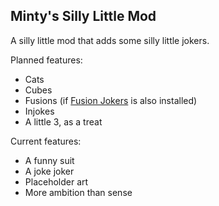## Minty's Silly Little Mod

A silly little mod that adds some silly little jokers.

Planned features:
- Cats
- Cubes
- Fusions (if [Fusion Jokers](https://github.com/itayfeder/Fusion-Jokers) is also installed)
- Injokes
- A little 3, as a treat

Current features:
- A funny suit
- A joke joker
- Placeholder art
- More ambition than sense